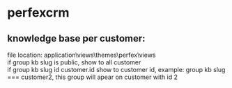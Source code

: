 # perfexcrm
## knowledge base per customer:
file location: application\views\themes\perfex\views  
if group kb slug is public, show to all customer  
if group kb slug id customer.id show to customer id, example: group kb slug === customer2, this group will apear on customer with id 2
